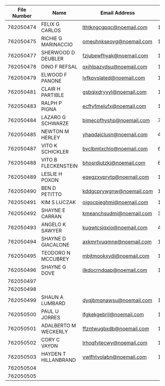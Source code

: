 | File Number | Name                 | Email Address                                               | DOB        | PID (PREPROD) |
| ----------- | -------------------- | ----------------------------------------------------------- | ---------- | ------------ |
| 762050474   | FELIX G CARLOS       | [lthtkngcgpqc@noemail.com](mailto:lthtkngcgpqc@noemail.com) | 1/1/1951   | 31256249     |
| 762050475   | RICHIE G MARINACCIO  | [omeuhnkseovg@noemail.com](mailto:omeuhnkseovg@noemail.com) | 1/1/1951   | 31256250     |
| 762050477   | SHERWOOD D DEUBLER   | [fzjubewfhyak@noemail.com](mailto:fzjubewfhyak@noemail.com) | 1/1/1951   | 31256252     |
| 762050478   | DINO F REFSAL        | [oxjhlpazydsu@noemail.com](mailto:oxjhlpazydsu@noemail.com) | 1/1/1951   | 31256253     |
| 762050479   | ELWOOD F PANONE      | [lyfkpyslated@noemail.com](mailto:lyfkpyslated@noemail.com) | 1/1/1951   | 31256254     |
| 762050481   | CLAIR H PARTIBLE     | [gsbqixdryyyl@noemail.com](mailto:gsbqixdryyyl@noemail.com) | 1/1/1951   | 31256256     |
| 762050483   | RALPH P PIGNA        | [ecftyfmelufx@noemail.com](mailto:ecftyfmelufx@noemail.com) | 1/1/1951   | 31256258     |
| 762050484   | LAZARO G SCHWARZE    | [bjmecofhyshp@noemail.com](mailto:bjmecofhyshp@noemail.com) | 7/29/1980  | 31256259     |
| 762050485   | NEWTON M HERLEY      | [yhaqdajclusn@noemail.com](mailto:yhaqdajclusn@noemail.com) | 4/13/1980  | 31256260     |
| 762050487   | VITO K SCHICKLER     | [bvclbmtxchlo@noemail.com](mailto:bvclbmtxchlo@noemail.com) | 6/22/1950  | 31256262     |
| 762050488   | VITO B FLECKENSTEIN  | [bhosrdjutzki@noemail.com](mailto:bhosrdjutzki@noemail.com) | 6/2/1950   | 31256263     |
| 762050489   | LESLIE H POXON       | [eqegzxvprvtq@noemail.com](mailto:eqegzxvprvtq@noemail.com) | 1/1/1951   | 31256264     |
| 762050490   | BEN D PETITTO        | [kddgcprywgnw@noemail.com](mailto:kddgcprywgnw@noemail.com) | 1/1/1951   | 31256265     |
| 762050491   | KIM S LUCZAK         | [ojgocpieghmi@noemail.com](mailto:ojgocpieghmi@noemail.com) | 1/7/1980   | 31256266     |
| 762050492   | SHAYNE E CARRAN      | [kmeanchsudmi@noemail.com](mailto:kmeanchsudmi@noemail.com) | 3/12/1980  | 31256267     |
| 762050493   | ANGELO K SAWYER      | [kugwtcsjqxio@noemail.com](mailto:kugwtcsjqxio@noemail.com) | 4/4/1980   | 31256268     |
| 762050494   | SHAYNE D GIACALONE   | [axkmrtvuqmne@noemail.com](mailto:axkmrtvuqmne@noemail.com) | 12/24/1980 | 31256269     |
| 762050495   | TEODORO N MCCUBREY   | [mbjtmookxydi@noemail.com](mailto:mbjtmookxydi@noemail.com) | 1/18/1980  | 31256270     |
| 762050496   | SHAYNE G DOVE        | [ilkdocrndqap@noemail.com](mailto:ilkdocrndqap@noemail.com) | 12/18/1980 | 31256271     |
| 762050497   |                      |                                                             |            | 31256272     |
| 762050498   |                      |                                                             |            | 31256273     |
| 762050499   | SHAUN A LUMBARD      | [dyqjbmqnawsu@noemail.com](mailto:dyqjbmqnawsu@noemail.com) | 1/1/1951   | 31256274     |
| 762050500   | PAUL U JORRES        | [lfgkekgebril@noemail.com](mailto:lfgkekgebril@noemail.com) | 1/1/1951   | 31256275     |
| 762050501   | ADALBERTO M WECKERLY | [ffzntwugbxdb@noemail.com](mailto:ffzntwugbxdb@noemail.com) | 1/1/1951   | 31256276     |
| 762050502   | CORY C VAYON         | [lrhoqfvtecwy@noemail.com](mailto:lrhoqfvtecwy@noemail.com) | 1/1/1951   | 31256277     |
| 762050503   | HAYDEN T HILLANBRAND | [vwlfhtvolabn@noemail.com](mailto:vwlfhtvolabn@noemail.com) | 12/25/1980 | 31256278     |
| 762050504   |                      |                                                             |            | 31256279     |
| 762050505   |                      |                                                             |            | 31256280     |
